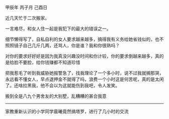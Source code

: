 甲辰年 丙子月 己酉日

近几天忙于二次搬家。

一言难尽，和女人住一起是我犯下的最大的错误之一。

细节懒得写了，自私自利的女人要求越来越多，搞得我有义务给她省钱似的，也不照照镜子自己几斤几两，还骂人，你是谁？我和你很熟吗？

对你的要求好好好是因为我真没兴趣没时间和你计较，你的要求倒越来越多，真的是给脸不要脸，给你钱赚都不知道珍惜

把我惹毛了听到我威胁她报警急了，找我理论了一个多小时，说不过我就搁那哭，永远看不懂女人，早点退押金不就得了吗，浪费一个小时这是何苦呢，真的是太闲了。还啥拉黑我，他不会以为这就能伤到我吧，令人发笑。

搬到全是八九个男舍友的大别墅，乱糟糟的甚合我意

---

家教重新认识的小学同学晨曦竟然搞塔罗，进行了几小时的交流

